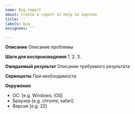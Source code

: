 ```yaml
---
name: Bug report
about: Create a report to help us improve
title: ''
labels: bug
assignees: ''

---
```


**Описание**
Описание проблемы

**Шаги для воспроизведения**
1. 
2. 
3. 

**Ожидаемый результат**
Описание требуемого результата

**Скриншоты**
При необходимости

**Окружение**
 - ОС: [e.g. Windows, iOS]
 - Браузер [e.g. chrome, safari]
 - Версия [e.g. 22]

